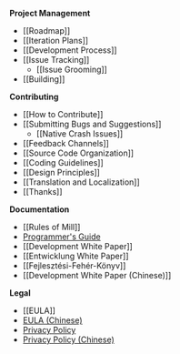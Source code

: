 ﻿**Project Management**

* [[Roadmap]]
* [[Iteration Plans]]
* [[Development Process]]
* [[Issue Tracking]]
  * [[Issue Grooming]]
* [[Building]]

**Contributing**

* [[How to Contribute]]
* [[Submitting Bugs and Suggestions]]
  * [[Native Crash Issues]]
* [[Feedback Channels]]
* [[Source Code Organization]]
* [[Coding Guidelines]]
* [[Design Principles]]
* [[Translation and Localization]]
* [[Thanks]]

**Documentation**

* [[Rules of Mill]]
* [Programmer's Guide](https://github.com/calcitem/Sanmill/blob/dev/programr.md)
* [[Development White Paper]]
* [[Entwicklung White Paper]]
* [[Fejlesztési-Fehér-Könyv]]
* [[Development White Paper (Chinese)]]

**Legal**

* [[EULA]]
* [EULA (Chinese)](https://github.com/calcitem/Sanmill/wiki/EULA_zh)
* [Privacy Policy](https://github.com/calcitem/Sanmill/wiki/Privacy_Policy)
* [Privacy Policy (Chinese)](https://github.com/calcitem/Sanmill/wiki/Privacy_Policy_zh)
